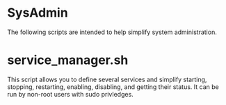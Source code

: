 # SysAdmin
The following scripts are intended to help simplify system administration.

# service_manager.sh
This script allows you to define several services and simplify starting, stopping, restarting, enabling, disabling, and getting their status. It can be run by non-root users with sudo privledges.
